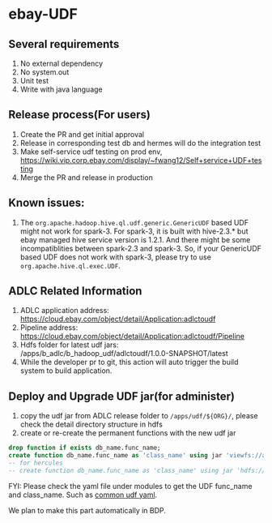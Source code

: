 # ebay-UDF

## Several requirements

1. No external dependency 
2. No system.out
3. Unit test
4. Write with java language

## Release process(For users)

1. Create the PR and get initial approval
2. Release in corresponding test db and hermes will do the integration test
3. Make self-service udf testing on prod env, https://wiki.vip.corp.ebay.com/display/~fwang12/Self+service+UDF+testing
4. Merge the PR and release in production

## Known issues:

1. The `org.apache.hadoop.hive.ql.udf.generic.GenericUDF` based UDF might not work for spark-3.
For spark-3, it is built with hive-2.3.* but ebay managed hive service version is 1.2.1.
And there might be some incompatiblities between spark-2.3 and spark-3.
So, if your GenericUDF based UDF does not work with spark-3, please try to use `org.apache.hive.ql.exec.UDF`.

## ADLC Related Information

1. ADLC application address: https://cloud.ebay.com/object/detail/Application:adlctoudf
2. Pipeline address: https://cloud.ebay.com/object/detail/Application:adlctoudf/Pipeline
3. Hdfs folder for latest udf jars: /apps/b_adlc/b_hadoop_udf/adlctoudf/1.0.0-SNAPSHOT/latest
4. While the developer pr to git, this action will auto trigger the build system to build application.

## Deploy and Upgrade UDF jar(for administer)

1. copy the udf jar from ADLC release folder to `/apps/udf/${ORG}/`, please check the detail directory structure in hdfs
2. create or re-create the permanent functions with the new udf jar
```sql
drop function if exists db_name.func_name;
create function db_name.func_name as 'class_name' using jar 'viewfs://apollo-rno/apps/udf/path/to/udf.jar';
-- for hercules
-- create function db_name.func_name as 'class_name' using jar 'hdfs://hercules/apps/udf/path/to/udf.jar';
```

FYI:
Please check the yaml file under modules to get the UDF func_name and class_name. Such as [common udf yaml](./common-udf/common.yaml).

We plan to make this part automatically in BDP.
